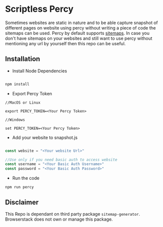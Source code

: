 # Scriptless Percy

Sometimes websites are static in nature and to be able capture snapshot of different pages on website using percy without writing a piece of code the sitemaps can be used. Percy by default supports [sitemaps](https://docs.percy.io/docs/cli-snapshot#commands). In case you don't have sitemaps on your websites and still want to use percy without mentioning any url by yourself then this repo can be useful. 

## Installation

- Install Node Dependencies

```sh

npm install

```

- Export Percy Token

```
//MacOS or Linux

export PERCY_TOKEN=<Your Percy Token>

//Windows

set PERCY_TOKEN=<Your Percy Token>

```

- Add your website to snapshot.js

```js

const website = "<Your website Url>"

//Use only if you need basic auth to access website
const username = "<Your Basic Auth Username>"
const password = "<Your Basic Auth Password>"

```

- Run the code

```
npm run percy
```

## Disclaimer
This Repo is dependant on third party package ```sitemap-generator```. 
Browserstack does not own or manage this package. 